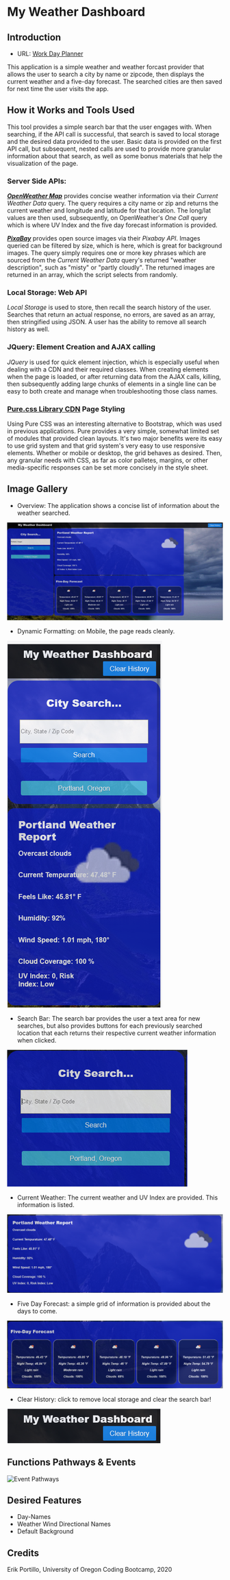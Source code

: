 # My Weather Dashboard

## Introduction

* URL: [Work Day Planner](https://rasputinforever.github.io/My-Weather-Dashboard/)

This application is a simple weather and weather forcast provider that allows the user to search a city by name or zipcode, then displays the current weather and a five-day forecast. The searched cities are then saved for next time the user visits the app.

## How it Works and Tools Used

This tool provides a simple search bar that the user engages with. When searching, if the API call is successful, that search is saved to local storage and the desired data provided to the user. Basic data is provided on the first API call, but subsequent, nested calls are used to provide more granular information about that search, as well as some bonus materials that help the visualization of the page.

### Server Side APIs:

___**[OpenWeather Map](https://openweathermap.org/)**___ provides concise weather information via their *Current Weather Data* query. The query requires a city name or zip and returns the current weather and longitude and latitude for that location. The long/lat values are then used, subsequently, on OpenWeather's *One Call* query which is where UV Index and the five day forecast information is provided.

___**[PixaBay](https://pixabay.com/)**___ provides open source images via their *Pixabay API*. Images queried can be filtered by size, which is here, which is great for background images. The query simply requires one or more key phrases which are sourced from the *Current Weather Data* query's returned "weather description", such as "misty" or "partly cloudly". The returned images are returned in an array, which the script selects from randomly.

### Local Storage: Web API
*Local Storage* is used to store, then recall the search history of the user. Searches that return an actual response, no errors, are saved as an array, then stringified using JSON. A user has the ability to remove all search history as well.

### JQuery: Element Creation and AJAX calling
*JQuery* is used for quick element injection, which is especially useful when dealing with a CDN and their required classes. When creating elements when the page is loaded, or after returning data from the AJAX calls, killing, then subsequently adding large chunks of elements in a single line can be easy to both create and manage when troubleshooting those class names.

### [Pure.css Library CDN](https://purecss.io/) Page Styling
Using Pure CSS was an interesting alternative to Bootstrap, which was used in previous applications. Pure provides a very simple, somewhat limited set of modules that provided clean layouts. It's two major benefits were its easy to use grid system and that grid system's very easy to use responsive elements. Whether or mobile or desktop, the grid behaves as desired. Then, any granular needs with CSS, as far as color palletes, margins, or other media-specific responses can be set more concisely in the style sheet.

## Image Gallery

* Overview: The application shows a concise list of information about the weather searched.

![Page Overview](Assets/images/overview.PNG)

* Dynamic Formatting: on Mobile, the page reads cleanly.

![Search Bar](Assets/images/overview_mobile.PNG)

* Search Bar: The search bar provides the user a text area for new searches, but also provides buttons for each previously searched location that each returns their respective current weather information when clicked.

![Search Bar](Assets/images/search_bar.PNG)

* Current Weather: The current weather and UV Index are provided. This information is listed.

![Current Weather](Assets/images/current_weather.PNG)

* Five Day Forecast: a simple grid of information is provided about the days to come.

![Five Day Forecast](Assets/images/five_day.PNG)

* Clear History: click to remove local storage and clear the search bar!

![Delete History](Assets/images/delete_history.PNG)

## Functions Pathways & Events

![Event Pathways](Assets/images/function_pathway.PNG)

## Desired Features 

* Day-Names
* Weather Wind Directional Names
* Default Background

## Credits

Erik Portillo, University of Oregon Coding Bootcamp, 2020